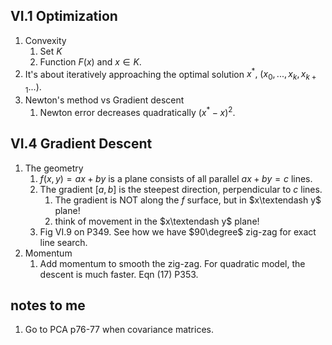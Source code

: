 ## VI.1 Optimization
1. Convexity
	1. Set $K$
	2. Function $F(x)$ and $x\in K$.
2. It's about iteratively approaching the optimal solution $x^*,\ (x_0, ..., x_k, x_{k+1}...)$.
3. Newton's method vs Gradient descent
	1. Newton error decreases quadratically $(x^*-x)^2$.

## VI.4 Gradient Descent
1. The geometry
	1. $f(x, y)=ax + by$ is a plane consists of all parallel $ax+by=c$ lines.
	2. The gradient $[a, b]$ is the steepest direction, perpendicular to $c$ lines.
		1. The gradient is NOT along the $f$ surface, but in $x\textendash y$ plane!
		2. think of movement in the  $x\textendash y$ plane!
	3. Fig VI.9 on P349. See how we have $90\degree$ zig-zag for exact line search.
2. Momentum
	1. Add momentum to smooth the zig-zag. For quadratic model, the descent is much faster. Eqn (17) P353.

## notes to me
1. Go to PCA p76-77 when covariance matrices.